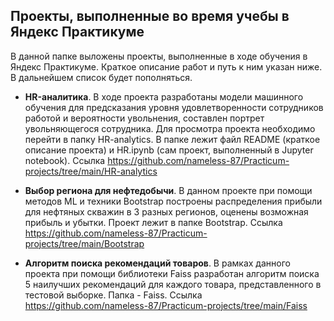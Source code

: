 ## Проекты, выполненные во время учебы в Яндекс Практикуме

В данной папке выложены проекты, выполненные в ходе обучения в Яндекс Практикуме. Краткое описание работ и путь к ним указан ниже. В дальнейшем список будет пополняться.

- **HR-аналитика**.  В ходе проекта разработаны модели машинного обучения для предсказания уровня удовлетворенности сотрудников работой и вероятности увольнения, составлен портрет увольняющегося сотрудника.
  Для просмотра проекта необходимо перейти в папку HR-analytics. В папке лежит файл README (краткое описание проекта) и HR.ipynb (сам проект, выполненный в Jupyter notebook).
  Ссылка https://github.com/nameless-87/Practicum-projects/tree/main/HR-analytics

- **Выбор региона для нефтедобычи**. В данном проекте при помощи методов ML и техники Bootstrap построены распределения прибыли для нефтяных скважин в 3 разных регионов, оценены возможная прибыль и убытки. Проект лежит в папке Bootstrap. Ссылка https://github.com/nameless-87/Practicum-projects/tree/main/Bootstrap

- **Алгоритм поиска рекомендаций товаров**. В рамках данного проекта при помощи библиотеки Faiss разработан алгоритм поиска 5 наилучших рекомендаций для каждого товара, представленного в тестовой выборке. Папка - Faiss.
  Ссылка https://github.com/nameless-87/Practicum-projects/tree/main/Faiss
